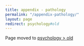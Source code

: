 ```yaml
---
title: appendix - pathology
permalink: "/appendix-pathology/"
layout: page
redirect: psychology#old
---
```


Page moved to [psychology > old](/psychology#old)

